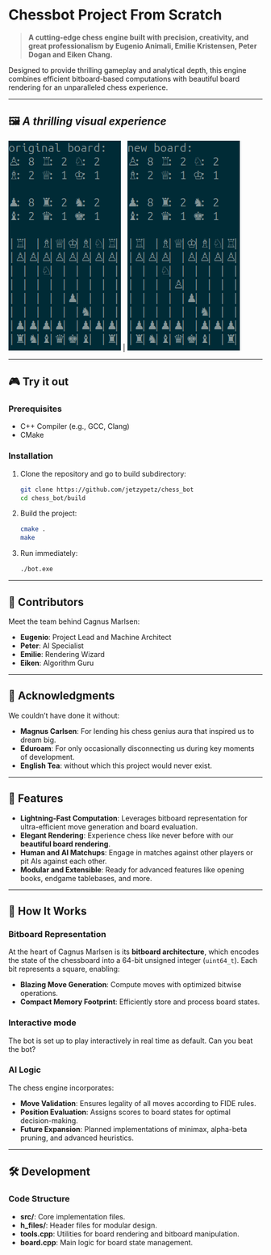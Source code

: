 # Chessbot Project From Scratch

> **A cutting-edge chess engine built with precision, creativity, and great professionalism by Eugenio Animali, Emilie Kristensen, Peter Dogan and Eiken Chang.**

Designed to provide thrilling gameplay and analytical depth, this engine combines efficient bitboard-based computations with beautiful board rendering for an unparalleled chess experience.

---

## 🖼️ _A thrilling visual experience_

![View Rendering Examples (Photo)](render_from.png) | ![Example2](render_to.png)

---

## 🎮 Try it out

### Prerequisites

- C++ Compiler (e.g., GCC, Clang)
- CMake

### Installation

1. Clone the repository and go to build subdirectory:
   ```bash
   git clone https://github.com/jetzypetz/chess_bot
   cd chess_bot/build
   ```
2. Build the project:
   ```bash
   cmake .
   make
   ```
3. Run immediately:
   ```bash
   ./bot.exe
   ```

---

## 🤝 Contributors

Meet the team behind Cagnus Marlsen:

- **Eugenio**: Project Lead and Machine Architect
- **Peter**: AI Specialist
- **Emilie**: Rendering Wizard
- **Eiken**: Algorithm Guru

---

## 🌟 Acknowledgments

We couldn’t have done it without:

- **Magnus Carlsen**: For lending his chess genius aura that inspired us to dream big.
- **Eduroam**: For only occasionally disconnecting us during key moments of development.
- **English Tea**: without which this project would never exist.

---

## 🚀 Features

- **Lightning-Fast Computation**: Leverages bitboard representation for ultra-efficient move generation and board evaluation.
- **Elegant Rendering**: Experience chess like never before with our **beautiful board rendering**.
- **Human and AI Matchups**: Engage in matches against other players or pit AIs against each other.
- **Modular and Extensible**: Ready for advanced features like opening books, endgame tablebases, and more.

---

## 🧠 How It Works

### Bitboard Representation
At the heart of Cagnus Marlsen is its **bitboard architecture**, which encodes the state of the chessboard into a 64-bit unsigned integer (`uint64_t`). Each bit represents a square, enabling:

- **Blazing Move Generation**: Compute moves with optimized bitwise operations.
- **Compact Memory Footprint**: Efficiently store and process board states.

### Interactive mode

The bot is set up to play interactively in real time as default. Can you beat the bot?

### AI Logic
The chess engine incorporates:

- **Move Validation**: Ensures legality of all moves according to FIDE rules.
- **Position Evaluation**: Assigns scores to board states for optimal decision-making.
- **Future Expansion**: Planned implementations of minimax, alpha-beta pruning, and advanced heuristics.

---

## 🛠️ Development

### Code Structure

- **src/**: Core implementation files.
- **h_files/**: Header files for modular design.
- **tools.cpp**: Utilities for board rendering and bitboard manipulation.
- **board.cpp**: Main logic for board state management.
